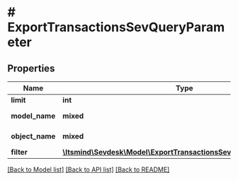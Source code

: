 # # ExportTransactionsSevQueryParameter

## Properties

Name | Type | Description | Notes
------------ | ------------- | ------------- | -------------
**limit** | **int** | Limit export | [optional]
**model_name** | **mixed** | Model name, which is &#39;CheckAccountTransaction&#39; |
**object_name** | **mixed** | Model name, which is &#39;SevQuery&#39; |
**filter** | [**\Itsmind\\Sevdesk\Model\ExportTransactionsSevQueryParameterFilter**](ExportTransactionsSevQueryParameterFilter.md) |  | [optional]

[[Back to Model list]](../../README.md#models) [[Back to API list]](../../README.md#endpoints) [[Back to README]](../../README.md)
